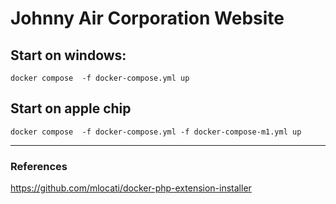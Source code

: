 # Johnny Air Corporation Website


## Start on windows:
`docker compose  -f docker-compose.yml up`

## Start on apple chip
`docker compose  -f docker-compose.yml -f docker-compose-m1.yml up`


----------
### References

https://github.com/mlocati/docker-php-extension-installer

